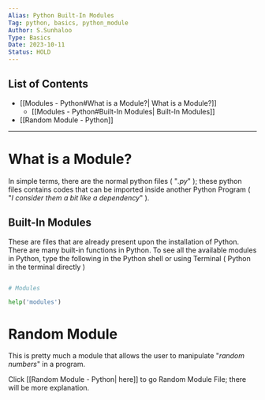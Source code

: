 ```yaml
---
Alias: Python Built-In Modules
Tag: python, basics, python_module
Author: S.Sunhaloo
Type: Basics
Date: 2023-10-11
Status: HOLD
---
```


## List of Contents

- [[Modules - Python#What is a Module?| What is a Module?]]
	- [[Modules - Python#Built-In Modules| Built-In Modules]]
- [[Random Module - Python]]

---

# What is a Module?

In simple terms, there are the normal python files ( "*.py*" ); these python files contains codes that can be imported inside another Python Program ( "*I consider them a bit like a dependency*" ).

## Built-In Modules

These are files that are already present upon the installation of Python.
There are many built-in functions in Python. To see all the available modules in Python, type the following in the Python shell or using Terminal ( Python in the terminal directly )

```python

# Modules

help('modules')

```

# Random Module

This is pretty much a module that allows the user to manipulate "*random numbers*" in a program.

Click [[Random Module - Python| here]] to go Random Module File; there will be more explanation.